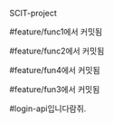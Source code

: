 SCIT-project

#feature/func1에서 커밋됨

#feature/func2에서 커밋됨


#feature/fun4에서 커밋됨


#feature/fun3에서 커밋됨

#login-api입니다람쥐.